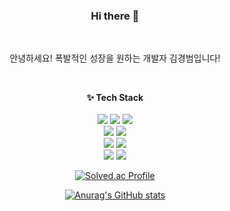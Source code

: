 <div align=center>
  
### Hi there 👋 
</br>
<p>안녕하세요! 폭발적인 성장을 원하는 개발자 김경범입니다!</p>

</br>

<b>✨ Tech Stack</b>
</br> </br>
<img src="https://img.shields.io/badge/html-E34F26?style=flat-square&logo=HTML5&logoColor=white"> <img src="https://img.shields.io/badge/css-1572B6?style=flat-square&logo=css3&logoColor=white"> <img src="https://img.shields.io/badge/javascript-F7DF1E?style=flat-square&logo=javascript&logoColor=white">
</br>
<img src="https://img.shields.io/badge/typescript-3178C6?style=flat-square&logo=typescript&logoColor=white"> <img src="https://img.shields.io/badge/python-3776AB?style=flat-square&logo=python&logoColor=white"> 
</br>
<img src="https://img.shields.io/badge/react-61DAFB?style=flat-square&logo=react&logoColor=white"> <img src="https://img.shields.io/badge/reactquery-FF4154?style=flat-square&logo=reactquery&logoColor=white">
</br>
<img src="https://img.shields.io/badge/Next.js-000000?style=flat-square&logo=nextdotjs&logoColor=white"> <img src="https://img.shields.io/badge/vue.js-4FC08D?style=flat-square&logo=vuedotjs&logoColor=white">

[![Solved.ac Profile](http://mazassumnida.wtf/api/v2/generate_badge?boj=gung2226)](https://solved.ac/gung2226/)


[![Anurag's GitHub stats](https://github-readme-stats.vercel.app/api?username=dreamingbeom)](https://github.com/anuraghazra/github-readme-stats) 

</div>


<!--
**dreamingbeom/dreamingbeom** is a ✨ _special_ ✨ repository because its `README.md` (this file) appears on your GitHub profile.

Here are some ideas to get you started:

- 🔭 I’m currently working on ...
- 🌱 SSAFY 10기 교육중!
- 👯 I’m looking to collaborate on ...
- 🤔 I’m looking for help with ...
- 💬 Ask me about ...
- 📫 How to reach me: ...
- 😄 Pronouns: ...
- ⚡ Fun fact: ...
-->
